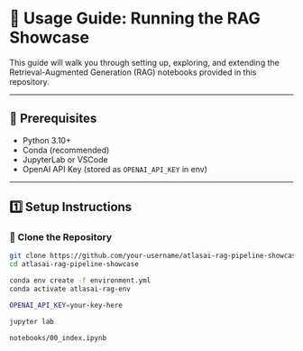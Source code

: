 # 🚀 Usage Guide: Running the RAG Showcase

This guide will walk you through setting up, exploring, and extending the Retrieval-Augmented Generation (RAG) notebooks provided in this repository.

---

## 🧰 Prerequisites

- Python 3.10+
- Conda (recommended)
- JupyterLab or VSCode
- OpenAI API Key (stored as `OPENAI_API_KEY` in env)

---

## 1️⃣ Setup Instructions

### 🔹 Clone the Repository

```bash
git clone https://github.com/your-username/atlasai-rag-pipeline-showcase.git
cd atlasai-rag-pipeline-showcase

conda env create -f environment.yml
conda activate atlasai-rag-env

OPENAI_API_KEY=your-key-here

jupyter lab

notebooks/00_index.ipynb



